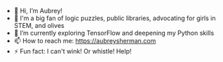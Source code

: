 - 👋 Hi, I’m Aubrey!
- 👀 I'm a big fan of logic puzzles, public libraries, advocating for girls in STEM, and olives
- 🌱 I’m currently exploring TensorFlow and deepening my Python skills
- 📫 How to reach me: https://aubreysherman.com
- ⚡ Fun fact: I can't wink! Or whistle! Help!

<!---
aubrey-sherman/aubrey-sherman is a ✨ special ✨ repository because its `README.md` (this file) appears on your GitHub profile.
You can click the Preview link to take a look at your changes.
--->
